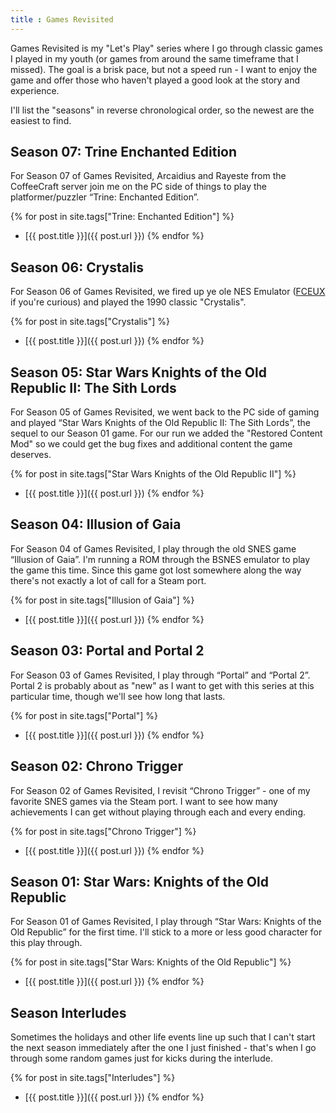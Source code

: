 ```yaml
---
title : Games Revisited
---
```


Games Revisited is my "Let's Play" series where I go through classic games I played in my youth (or games from around the same timeframe that I missed). The goal is a brisk pace, but not a speed run - I want to enjoy the game and offer those who haven't played a good look at the story and experience.

I'll list the "seasons" in reverse chronological order, so the newest are the easiest to find.

## Season 07: Trine Enchanted Edition
For Season 07 of Games Revisited, Arcaidius and Rayeste from the CoffeeCraft server join me on the PC side of things to play the platformer/puzzler &ldquo;Trine: Enchanted Edition&rdquo;.

{% for post in site.tags["Trine: Enchanted Edition"] %}
 * [{{ post.title }}]({{ post.url }}) {% endfor %}

## Season 06: Crystalis
For Season 06 of Games Revisited, we fired up ye ole NES Emulator ([FCEUX](http://fceux.com/web/home.html) if you're curious) and played the 1990 classic "Crystalis".

{% for post in site.tags["Crystalis"] %}
 * [{{ post.title }}]({{ post.url }}) {% endfor %}

## Season 05: Star Wars Knights of the Old Republic II: The Sith Lords
For Season 05 of Games Revisited, we went back to the PC side of gaming and played &ldquo;Star Wars Knights of the Old Republic II: The Sith Lords&rdquo;, the sequel to our Season 01 game. For our run we added the "Restored Content Mod" so we could get the bug fixes and additional content the game deserves.

{% for post in site.tags["Star Wars Knights of the Old Republic II"] %}
 * [{{ post.title }}]({{ post.url }}) {% endfor %}

## Season 04: Illusion of Gaia
For Season 04 of Games Revisited, I play through the old SNES game &ldquo;Illusion of Gaia&rdquo;. I'm running a ROM through the BSNES emulator to play the game this time. Since this game got lost somewhere along the way there's not exactly a lot of call for a Steam port.

{% for post in site.tags["Illusion of Gaia"] %}
 * [{{ post.title }}]({{ post.url }}) {% endfor %}

## Season 03: Portal and Portal 2
For Season 03 of Games Revisited, I play through &ldquo;Portal&rdquo; and &ldquo;Portal 2&rdquo;. Portal 2 is probably about as "new" as I want to get with this series at this particular time, though we'll see how long that lasts.

{% for post in site.tags["Portal"] %}
 * [{{ post.title }}]({{ post.url }}) {% endfor %}

## Season 02: Chrono Trigger
For Season 02 of Games Revisited, I revisit &ldquo;Chrono Trigger&rdquo; - one of my favorite SNES games via the Steam port. I want to see how many achievements I can get without playing through each and every ending.

{% for post in site.tags["Chrono Trigger"] %}
 * [{{ post.title }}]({{ post.url }}) {% endfor %}

## Season 01: Star Wars: Knights of the Old Republic
For Season 01 of Games Revisited, I play through &ldquo;Star Wars: Knights of the Old Republic&rdquo; for the first time. I'll stick to a more or less good character for this play through.

{% for post in site.tags["Star Wars: Knights of the Old Republic"] %}
 * [{{ post.title }}]({{ post.url }}) {% endfor %}

## Season Interludes
Sometimes the holidays and other life events line up such that I can't start the next season immediately after the one I just finished - that's when I go through some random games just for kicks during the interlude.

{% for post in site.tags["Interludes"] %}
 * [{{ post.title }}]({{ post.url }}) {% endfor %}